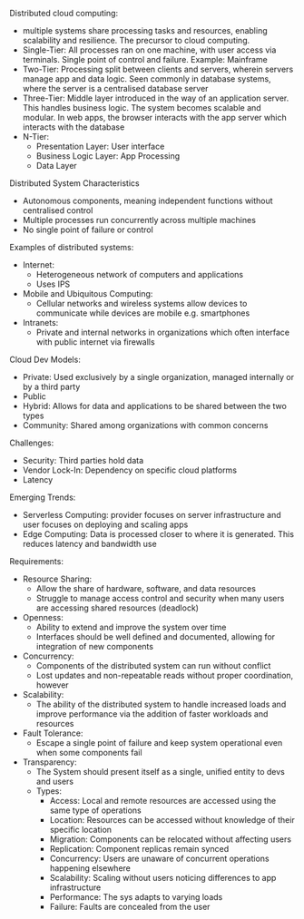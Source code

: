 Distributed cloud computing:
- multiple systems share processing tasks and resources, enabling scalability and resilience. The precursor to cloud computing.
- Single-Tier: All processes ran on one machine, with user access via terminals. Single point of control and failure. Example: Mainframe
- Two-Tier: Processing split between clients and servers, wherein servers manage app and data logic. Seen commonly in database systems, where the server is a centralised database server
- Three-Tier: Middle layer introduced in the way of an application server. This handles business logic. The system becomes scalable and modular. In web apps, the browser interacts with the app server which interacts with the database
- N-Tier: 
	- Presentation Layer: User interface
	- Business Logic Layer: App Processing 
	- Data Layer

Distributed System Characteristics 
- Autonomous components, meaning independent functions without centralised control
- Multiple processes run concurrently across multiple machines
- No single point of failure or control

Examples of distributed systems:
- Internet:
	- Heterogeneous network of computers and applications
	- Uses IPS
- Mobile and Ubiquitous Computing: 
	- Cellular networks and wireless systems allow devices to communicate while devices are mobile e.g. smartphones
- Intranets:
	- Private and internal networks in organizations which often interface with public internet via firewalls

Cloud Dev Models:
- Private: Used exclusively by a single organization, managed internally or by a third party
- Public
- Hybrid: Allows for data and applications to be shared between the two types
- Community: Shared among organizations with common concerns

Challenges:
- Security: Third parties hold data
- Vendor Lock-In: Dependency on specific cloud platforms
- Latency

Emerging Trends:
- Serverless Computing: provider focuses on server infrastructure and user focuses on deploying and scaling apps
- Edge Computing: Data is processed closer to where it is generated. This reduces latency and bandwidth use

Requirements:
- Resource Sharing:
	- Allow the share of hardware, software, and data resources
	- Struggle to manage access control and security when many users are accessing shared resources (deadlock)
- Openness:
	- Ability to extend and improve the system over time
	- Interfaces should be well defined and documented, allowing for integration of new components 
- Concurrency:
	- Components of the distributed system can run without conflict
	- Lost updates and non-repeatable reads without proper coordination, however
- Scalability:
	- The ability of the distributed system to handle increased loads and improve performance via the addition of faster workloads and resources
- Fault Tolerance:
	- Escape a single point of failure and keep system operational even when some components fail
- Transparency:
	- The System should present itself as a single, unified entity to devs and users
	- Types:
		- Access: Local and remote resources are accessed using the same type of operations
		- Location: Resources can be accessed without knowledge of their specific location
		- Migration: Components can be relocated without affecting users
		- Replication: Component replicas remain synced
		- Concurrency: Users are unaware of concurrent operations happening elsewhere
		- Scalability: Scaling without users noticing differences to app infrastructure
		- Performance: The sys adapts to varying loads
		- Failure: Faults are concealed from the user